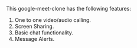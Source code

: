 This google-meet-clone has the following features:

1. One to one video/audio calling.
2. Screen Sharing.
3. Basic chat functionality.
4. Message Alerts.
